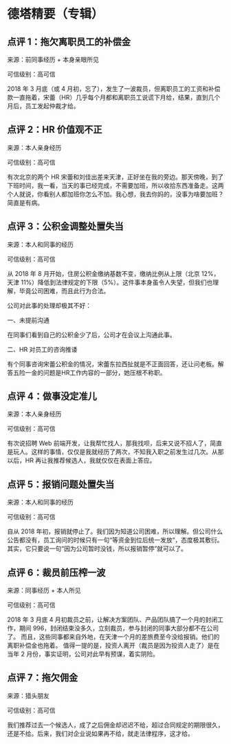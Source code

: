 # 德塔精要（专辑）

## 点评 1：拖欠离职员工的补偿金

来源：前同事经历 + 本身亲眼所见

可信级别：高可信

2018 年 3 月底（或 4 月初，忘了），发生了一波裁员，但离职员工的工资和补偿款一直拖着，宋蕾（HR）几乎每个月都和离职员工说谎下月给，结果，直到几个月后，员工发起仲裁才给。

## 点评 2：HR 价值观不正

来源：本人亲身经历

可信级别：高可信

有次北京的两个 HR 宋蕾和刘佳出差来天津，正好坐在我的旁边。那天傍晚，到了下班时间，我一看，当天的事已经完成，不需要加班，所以收拾东西准备走。这两个人就说，你看别人都加班你怎么不加。我心想，我去你妈的，没事为啥要加班？简直是有病。

## 点评 3：公积金调整处置失当

来源：本人和同事的经历

可信级别：高可信

从 2018 年 8 月开始，住房公积金缴纳基数不变，缴纳比例从上限（北京 12%，天津 11%）降低到法律规定的下限（5%）。这件事本身虽令人失望，但我们也理解，毕竟公司困难，而且此行为合法。

公司对此事的处理却极其不好：

一、未提前沟通

在同事们看到自己的公积金少了后，公司才在会议上沟通此事。

二、HR 对员工的咨询推诿

有个同事咨询宋蕾公积金的情况，宋蕾东拉西扯就是不正面回答，还让问老板。解答五险一金的问题是HR工作内容的一部分，她压根不称职。


## 点评 4：做事没定准儿

来源：本人亲身经历

可信级别：高可信

有次说招聘 Web 前端开发，让我帮忙找人，那我找呗，后来又说不招人了，简直是玩人。这样的事情，仅仅是我就经历了两次，不知我入职之前发生过几次。从那以后，HR 再让我推荐候选人，我就仅仅在表面上答应。

## 点评 5：报销问题处置失当

来源：本人和同事的经历

可信级别：高可信

自从 2018 年初，报销就停止了。我们因为知道公司困难，所以理解。但公司什么公告都没有，员工询问的时候只有一句“等资金到位后统一发放”，态度极其敷衍。其实，它只要说一句“因为公司暂时没钱，所以报销暂停”就可以了。

## 点评 6：裁员前压榨一波

来源：同事经历 + 本人所见

可信级别：高可信

2018 年 3 月底 4 月初裁员之前，让解决方案团队、产品团队搞了一个月的封闭工作，期间 996，封闭结束没多久，立刻裁员，参与封闭的同事大部分都不在公司了。
而且，这些同事都来自外地，在天津一个月的差旅费至今没给报销。他们的离职补偿金也拖着。
值得一提的是，投资人离开（裁员是因为投资人走了）是在当年 2 月份，事实证明，公司对此早有预谋，着实阴险。

## 点评 7：拖欠佣金

来源：猎头朋友

可信级别：高可信

我们推荐过去一个候选人，成了之后佣金却迟迟不给，超过合同规定的期限很久，还是不给。后来，我们对企业说如果再不给，就走法律程序，这才给。
